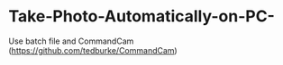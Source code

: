 # Take-Photo-Automatically-on-PC-
Use batch file and CommandCam (https://github.com/tedburke/CommandCam)
